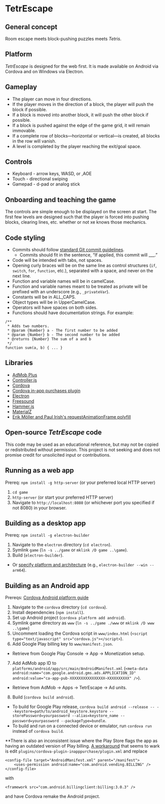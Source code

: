 # TetrEscape

## General concept

Room escape meets block-pushing puzzles meets _Tetris_.


## Platform

_TetrEscape_ is designed for the web first.  It is made available on Android via Cordova and on Windows via Electron.


## Gameplay

* The player can move in four directions.
* If the player moves in the direction of a block, the player will push the block if possible.
* If a block is moved into another block, it will push the other block if possible.
* If a block is pushed against the edge of the game grid, it will remain immovable.
* If a complete row of blocks—horizontal or vertical—is created, all blocks in the row will vanish.
* A level is completed by the player reaching the exit/goal space.


## Controls

* Keyboard - arrow keys, WASD, or ,AOE
* Touch - directional swiping
* Gamepad - d-pad or analog stick


## Onboarding and teaching the game

The controls are simple enough to be displayed on the screen at start.  The first few levels are designed such that the player is forced into pushing blocks, clearing lines, etc. whether or not xe knows those mechanics.


## Code styling

* Commits should follow [standard Git commit guidelines](http://git-scm.com/book/ch5-2.html#Commit-Guidelines).
  - Commits should fit in the sentence, “If applied, this commit will ___.”
* Code will be intended with tabs, not spaces.
* Opening curly braces will be on the same line as control structures (`if`, `switch`, `for`, `function`, etc.), separated with a space, and never on the next line.
* Function and variable names will be in camelCase.
* Function and variable names meant to be treated as private will be prefixed with an underscore (e.g., `_privateVar`).
* Constants will be in ALL_CAPS.
* Object types will be in UpperCamelCase.
* Operators will have spaces on both sides.
* Functions should have documentation strings.  For example:

```
/**
 * Adds two numbers.
 * @param {Number} a - The first number to be added
 * @param {Number} b - The second number to be added
 * @returns {Number} The sum of a and b
 */
function sum(a, b) { ... }
```


## Libraries

* [AdMob Plus](https://admob-plus.github.io)
* [Controller.js](https://samiare.github.io/Controller.js/)
* [Cordova](https://cordova.apache.org)
* [Cordova in-app purchases plugin](https://github.com/AlexDisler/cordova-plugin-inapppurchase)
* [Electron](https://www.electronjs.org)
* [Freesound](https://freesound.org)
* [Hammer.js](https://hammerjs.github.io)
* [MaterialZ](https://materialz.dev)
* [Erik Möller and Paul Irish's requestAnimationFrame polyfill](https://gist.github.com/paulirish/1579671)


## Open-source _TetrEscape_ code

This code may be used as an educational reference, but may not be copied or redistributed without permission.  This project is not seeking and does not promise credit for unsolicited input or contributions.


## Running as a web app

Prereq: `npm install -g http-server` (or your preferred local HTTP server)
1. `cd game`
2. `http-server` (or start your preferred HTTP server)
3. Navigate to `http://localhost:8080` (or whichever port you specified if not 8080) in your browser.


## Building as a desktop app

Prereq: `npm install -g electron-builder`
1. Navigate to the `electron` directory (`cd electron`).
2. Symlink `game` (`ln -s ../game` or `mklink /D game ..\game`).
3. Build (`electron-builder`).
  - Or [specify platform and architecture](https://www.electron.build/cli) (e.g., `electron-builder --win --arm64`).


## Building as an Android app

Prereqs: [Cordova Android platform guide](https://cordova.apache.org/docs/en/11.x/guide/platforms/android/index.html)
1. Navigate to the `cordova` directory (`cd cordova`).
2. Install dependencies (`npm install`).
3. Set up Android project (`cordova platform add android`).
4. Symlink game directory as `www` (`ln -s ../game ./www` or `mklink /D www ..\game`)
5. Uncomment loading the Cordova script in `www/index.html` (`<script type="text/javascript" src="cordova.js"></script>`).
6. Add Google Play billing key to `www/manifest.json`.
  - Retrieve from Google Play Console → App → Monetization setup.
7. Add AdMob app ID to `platforms/android/app/src/main/AndroidManifest.xml` (`<meta-data android:name="com.google.android.gms.ads.APPLICATION_ID" android:value="ca-app-pub-XXXXXXXXXXXXXXXX~XXXXXXXXXX" />`).
  - Retrieve from AdMob → Apps → TetrEscape → Ad units.
8. Build (`cordova build android`).
  - To build for Google Play release, `cordova build android --release -- --keystore=path/to/android_keystore.keystore --storePassword=yourpassword --alias=keystore_name --password=yourpassword --packageType=bundle`.
  - To build and run on a connected device or emulator, run `cordova run` instead of `cordova build`.

\*\*There is also an inconsistent issue where the Play Store flags the app as having an outdated version of Play billing.  [A workaround](https://github.com/budiselic/cordova-plugin-inapppurchase-fixed/issues/1#issuecomment-968428292) that seems to wark is edit `plugins/cordova-plugin-inapppurchase/plugin.xml` and replace
```
<config-file target="AndroidManifest.xml" parent="/manifest">
	<uses-permission android:name="com.android.vending.BILLING" />
</config-file>
```
with
```
<framework src="com.android.billingclient:billing:3.0.3" />
```
and have Cordova remake the Android project.
